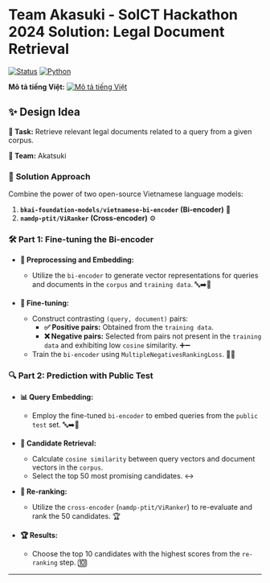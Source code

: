 # Team Akasuki - SoICT Hackathon 2024 Solution: Legal Document Retrieval

[![Status](https://img.shields.io/badge/Status-In%20Progress-green)](https://shields.io/)
[![Python](https://img.shields.io/badge/Python-3.7+-blue.svg)](https://www.python.org/)

**Mô tả tiếng Việt:** 
[![Mô tả tiếng Việt](https://raw.githubusercontent.com/stevenrskelton/flag-icon/master/png/16/country-4x3/vn.png)](https://github.com/ToJupiter/LegalDocumentRetrieval/blob/main/README_VN.md)

## ✨ **Design Idea**

**🎯 Task:** Retrieve relevant legal documents related to a query from a given corpus.

**🤝 Team:** Akatsuki

### 🚀 **Solution Approach**

Combine the power of two open-source Vietnamese language models:

1. **`bkai-foundation-models/vietnamese-bi-encoder` (Bi-encoder)** 🤖
2. **`namdp-ptit/ViRanker` (Cross-encoder)** ⚙️

### 🛠️ **Part 1: Fine-tuning the Bi-encoder**

*   **📝 Preprocessing and Embedding:**
    *   Utilize the `bi-encoder` to generate vector representations for queries and documents in the `corpus` and `training data`.
    🔤➡️🔢

*   **🎯 Fine-tuning:**
    *   Construct contrasting `(query, document)` pairs:
        *   **✅ Positive pairs:** Obtained from the `training data`.
        *   **❌ Negative pairs:** Selected from pairs not present in the `training data` and exhibiting low `cosine` similarity.
          ➕➖
    *   Train the `bi-encoder` using `MultipleNegativesRankingLoss`.
        🏋️‍♂️

### 🔍 **Part 2: Prediction with Public Test**

*   **📊 Query Embedding:**
    *   Employ the fine-tuned `bi-encoder` to embed queries from the `public test` set.
        🔤➡️🔢

*   **🧲 Candidate Retrieval:**
    *   Calculate `cosine similarity` between query vectors and document vectors in the `corpus`.
    *   Select the top 50 most promising candidates.
        ↔️

*   **🥇 Re-ranking:**
    *   Utilize the `cross-encoder` (`namdp-ptit/ViRanker`) to re-evaluate and rank the 50 candidates.
        🏆

*   **🏆 Results:**
    *   Choose the top 10 candidates with the highest scores from the `re-ranking` step.
        🔟

---
